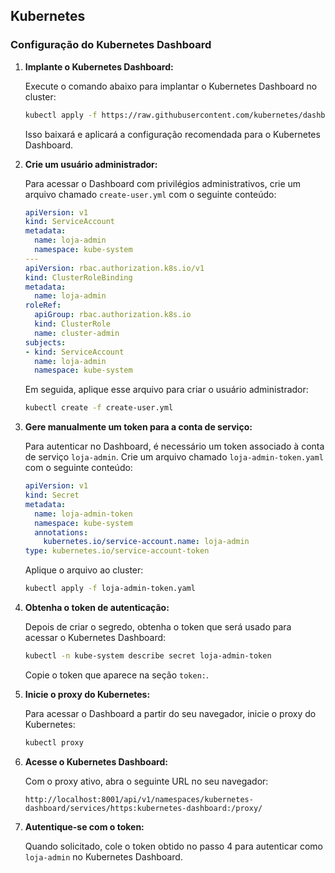 ## Kubernetes

### Configuração do Kubernetes Dashboard

1. **Implante o Kubernetes Dashboard:**

   Execute o comando abaixo para implantar o Kubernetes Dashboard no cluster:

   ```bash
   kubectl apply -f https://raw.githubusercontent.com/kubernetes/dashboard/v2.4.0/aio/deploy/recommended.yaml
   ```

   Isso baixará e aplicará a configuração recomendada para o Kubernetes Dashboard.

2. **Crie um usuário administrador:**

   Para acessar o Dashboard com privilégios administrativos, crie um arquivo chamado `create-user.yml` com o seguinte conteúdo:

   ```yaml
   apiVersion: v1
   kind: ServiceAccount
   metadata:
     name: loja-admin
     namespace: kube-system
   ---
   apiVersion: rbac.authorization.k8s.io/v1
   kind: ClusterRoleBinding
   metadata:
     name: loja-admin
   roleRef:
     apiGroup: rbac.authorization.k8s.io
     kind: ClusterRole
     name: cluster-admin
   subjects:
   - kind: ServiceAccount
     name: loja-admin
     namespace: kube-system
   ```

   Em seguida, aplique esse arquivo para criar o usuário administrador:

   ```bash
   kubectl create -f create-user.yml
   ```

3. **Gere manualmente um token para a conta de serviço:**

   Para autenticar no Dashboard, é necessário um token associado à conta de serviço `loja-admin`. Crie um arquivo chamado `loja-admin-token.yaml` com o seguinte conteúdo:

   ```yaml
   apiVersion: v1
   kind: Secret
   metadata:
     name: loja-admin-token
     namespace: kube-system
     annotations:
       kubernetes.io/service-account.name: loja-admin
   type: kubernetes.io/service-account-token
   ```

   Aplique o arquivo ao cluster:

   ```bash
   kubectl apply -f loja-admin-token.yaml
   ```

4. **Obtenha o token de autenticação:**

   Depois de criar o segredo, obtenha o token que será usado para acessar o Kubernetes Dashboard:

   ```bash
   kubectl -n kube-system describe secret loja-admin-token
   ```

   Copie o token que aparece na seção `token:`.

5. **Inicie o proxy do Kubernetes:**

   Para acessar o Dashboard a partir do seu navegador, inicie o proxy do Kubernetes:

   ```bash
   kubectl proxy
   ```

6. **Acesse o Kubernetes Dashboard:**

   Com o proxy ativo, abra o seguinte URL no seu navegador:

   ```
   http://localhost:8001/api/v1/namespaces/kubernetes-dashboard/services/https:kubernetes-dashboard:/proxy/
   ```

7. **Autentique-se com o token:**

   Quando solicitado, cole o token obtido no passo 4 para autenticar como `loja-admin` no Kubernetes Dashboard.

